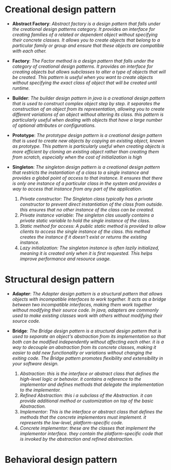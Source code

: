 # **Creational design pattern**
* **Abstract Factory**: 
_Abstract factory is a design pattern that falls under the creational design patterns category.
It provides an interface
  for creating families of a related or dependent object without specifying their concrete classes.
It allows you to create objects that belong to a particular family or group
  and ensure that these objects are compatible with each other._

* **Factory**:
_The Factor method is a design pattern that falls under the category of creational design patterns.
It provides an interface for creating objects but allows subclasses to alter a type of objects that will be created.
This pattern is useful when you want to create objects without specifying the exact class of object that will be created until runtime._

* **Builder**:
_The builder design pattern in java is a creational design pattern
  that is used to construct complex object step by step.
it separates the construction of an object from its representation,
  allowing you to create different variations of an object without altering its class.
this pattern is particularly useful
  when dealing with objects that have a large number of optional attributes or configurations._

* **Prototype**:
_The prototype design pattern is a creational design pattern that is used to create new objects by copying an existing object, known as prototype.
This pattern is particularly useful when creating objects is more efficient by cloning an existing object rather than creating them from scratch, especially when the cost of initialization is high_

* **Singleton**:
_The singleton design pattern is a creational design pattern that restricts the instantiation of a class to a single instance and provides a global point of access to that instance.
It ensures that there is only one instance of a particular class in the system and provides a way to access that instance from any part of the application._
  1. _Private constructor: The Singleton class typically has a private constructor to prevent direct instantiation of the class from outside. this ensures that no other instance of the class can be created._
  2. _Private instance variable: The singleton clas usually contains a private static variable to hold the single instance of the class._
  3. _Static method for access: A public static method is provided to allow clients to access the single instance of the class. this method creates the instance if it doesn't exist or returns the existing instance._
  4. _Lazy initialization: The singleton instance is often lazily initialized, meaning it is created only when it is first requested. This helps improve performance and resource usage._

  
# **Structural design pattern**
* **Adapter**:
_The Adapter design pattern is a structural pattern that allows objects with incompatible interfaces to work together.
It acts as a bridge between two incompatible interfaces, making them work together without modifying their source code.
In java, adapters are commonly used to make existing classes work with others without modifying their source code._

* **Bridge**:
_The Bridge design pattern is a structural design pattern that is used to separate an object's abstraction from its implementation so that both can be modified independently without affecting each other.
it is a way to decouple an abstraction from its concrete classes, making it easier to add new functionality or variations without changing the exiting code.
The Bridge pattern promotes flexibility and extensibility in your software design._
  1. _Abstraction: this is the interface or abstract class that defines the high-level logic or behavior. it contains a reference to the implementor and defines methods that delegate the implementation to the implementor._
  2. _Refined Abstraction: this i a subclass of the Abstraction. it can provide additional method or customization on top of the basic Abstraction._
  3. _Implementor: This is the interface or abstract class that defines the methods that the concrete implementors must implement. it represents the low-level, platform-specific code._
  4. _Concrete implementor: these are the classes that implement the implementor interface. they contain the platform-specific code that is invoked by the abstraction and refined abstraction._

# **Behavioral design pattern**
